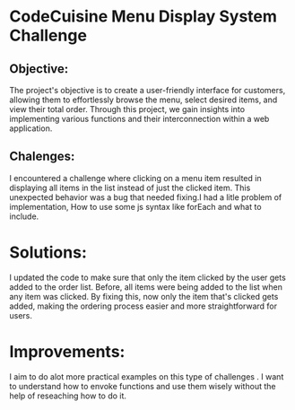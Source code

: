 # CodeCuisine Menu Display System Challenge

## Objective:
 The project's objective is to create a user-friendly interface for customers, allowing them to effortlessly browse the menu, select desired items, and view their total order. Through this project, we gain insights into implementing various functions and their interconnection within a web application.

## Chalenges:

I encountered a challenge where clicking on a menu item resulted in displaying all items in the list instead of just the clicked item. This unexpected behavior was a bug that needed fixing.I had a litle problem of implementation, How to use some js syntax like forEach and what to include.

# Solutions:
I updated the code to make sure that only the item clicked by the user gets added to the order list. Before, all items were being added to the list when any item was clicked. By fixing this, now only the item that's clicked gets added, making the ordering process easier and more straightforward for users.

# Improvements:
I aim to do alot more practical examples on this type of challenges . I want to understand how to envoke functions and use them wisely without the help of reseaching how to do it.